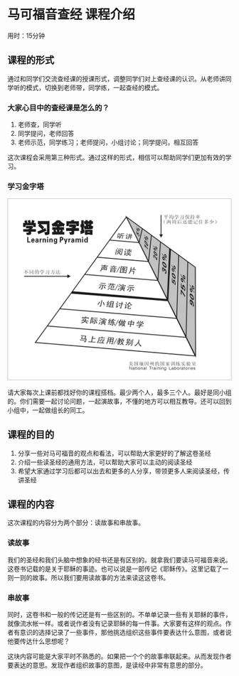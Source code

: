 # 马可福音查经 课程介绍

用时：15分钟

## 课程的形式

通过和同学们交流查经课的授课形式，调整同学们对上查经课的认识。从老师讲同学听的模式，切换到老师带，同学练，一起查经的模式。

### 大家心目中的查经课是怎么的？

1. 老师查，同学听
2. 同学提问，老师回答
3. 老师示范，同学练习；老师提问，小组讨论；同学提问，相互回答

这次课程会采用第三种形式。通过这样的形式，相信可以帮助同学们更加有效的学习。

### 学习金字塔

![学习金字塔图片](./附件/00学习金字塔.jpg)

请大家每次上课前都找好你的课程搭档。最少两个人，最多三个人。最好是同小组的。你们需要一起讨论问题，一起演故事，不懂的地方可以相互教导。还可以回到小组中，一起做组长的同工。

## 课程的目的

1. 分享一些对马可福音的观点和看法，可以帮助大家更好的了解这卷圣经
2. 介绍一些读圣经的通用方法，可以帮助大家可以主动的阅读圣经
3. 希望大家通过学习后都可以出去和更多的人分享，带领更多人来阅读圣经，传讲圣经

## 课程的内容

这次课程的内容分为两个部分：读故事和串故事。

### 读故事

​	我们的圣经和我们头脑中想象的经书还是有区别的。就拿我们要读马可福音来说。这卷书记载的是关于耶稣的事迹。也可以说是一部传记《耶稣传》。这里记载了一则一则的故事。所以我们要用读故事的方法来读这这卷书。

### 串故事

​	同时，这卷书和一般的传记还是有一些区别的。不单单记录一些有关耶稣的事件，就像流水帐一样。或者说作者没有记录耶稣的每一件事。大家要有这样的观点。作者有意识的选择记录了一些事件，那他挑选组织这些事件要表达什么意图，或者说他要传达什么思想呢？

​	这块内容可能是大家平时不熟悉的。如果把一个个的故事串联起来。从而发现作者要表达的意思。发现作者组织故事的意图，是读经中非常有意思的部分。